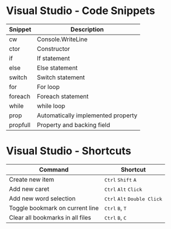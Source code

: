 # Visual Studio - Code Snippets

|Snippet|Description
|--|--
|cw|Console.WriteLine
|ctor|Constructor
|if|If statement
|else|Else statement
|switch|Switch statement
|for|For loop
|foreach|Foreach statement
|while|while loop
|prop|Automatically implemented property
|propfull|Property and backing field

# Visual Studio - Shortcuts

|Command|Shortcut
|--|--
|Create new item|<kbd>Ctrl</kbd> <kbd>Shift</kbd> <kbd>A</kbd>
|Add new caret|<kbd>Ctrl</kbd> <kbd>Alt</kbd> <kbd>Click</kbd>
|Add new word selection|<kbd>Ctrl</kbd> <kbd>Alt</kbd> <kbd>Double Click</kbd>
|Toggle bookmark on current line|<kbd>Ctrl</kbd> <kbd>B</kbd>, <kbd>T</kbd>
|Clear all bookmarks in all files|<kbd>Ctrl</kbd> <kbd>B</kbd>, <kbd>C</kbd>